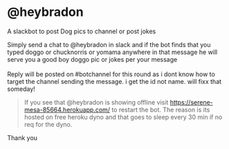 # @heybradon
A slackbot to post Dog pics to channel or post jokes

Simply send a chat to @heybradon in slack and if the bot finds that you typed doggo or chucknorris or yomama anywhere in that message he will serve you a good boy doggo pic or jokes per your message
<br><br>Reply will be posted on #botchannel for this round as i dont know how to target the channel sending the message. i get the id not name. will fixx that someday!

>If you see that @heybradon is showing offline visit https://serene-mesa-85664.herokuapp.com/ to restart the bot.
>The reason is its hosted on free heroku dyno and that goes to sleep every 30 min if no req for the dyno.

Thank you
